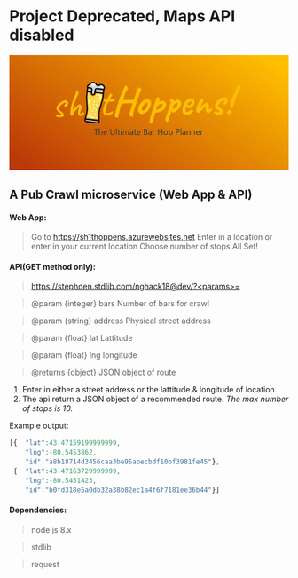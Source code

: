 # Project Deprecated, Maps API disabled
![logo](Capture.JPG)
## A Pub Crawl microservice (Web App & API)

#### Web App:
>Go to https://sh1thoppens.azurewebsites.net
>Enter in a location or enter in your current location
>Choose number of stops
>All Set!

#### API(GET method only):
>https://stephden.stdlib.com/nghack18@dev/?<params>=<values>

>@param {integer} bars Number of bars for crawl

>@param {string} address Physical street address

>@param {float} lat Lattitude

>@param {float} lng longitude


>@returns {object}  JSON object of route

1. Enter in either a street address or the lattitude & longitude of location.
2. The api return a JSON object of a recommended route.
*The max number of stops is 10.*

Example output:
```javascript
[{  "lat":43.47159199999999,
    "lng":-80.5453862,
    "id":"a8b18714d3456caa3be95abecbdf10bf3981fe45"},
 {  "lat":43.47163729999999,
    "lng":-80.5451423,
    "id":"b0fd318e5a0db32a38b82ec1a4f6f7181ee36b44"}]
```

#### Dependencies:
>node.js 8.x

>stdlib

>request
